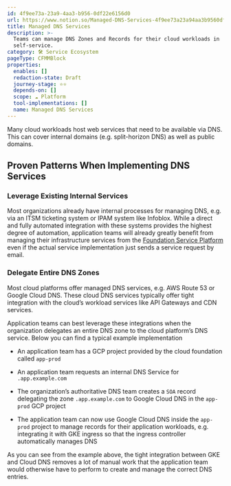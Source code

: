 ```yaml
---
id: 4f9ee73a-23a9-4aa3-b956-0df22e6156d0
url: https://www.notion.so/Managed-DNS-Services-4f9ee73a23a94aa3b9560df22e6156d0
title: Managed DNS Services
description: >-
  Teams can manage DNS Zones and Records for their cloud workloads in
  self-service.
category: 🛠 Service Ecosystem
pageType: CFMMBlock
properties:
  enables: []
  redaction-state: Draft
  journey-stage: ⭐️⭐️
  depends-on: []
  scope: ☁️ Platform
  tool-implementations: []
  name: Managed DNS Services
---
```


Many cloud workloads host web services that need to be available via DNS. This can cover internal domains (e.g. split-horizon DNS) as well as public domains. 

## Proven Patterns When Implementing DNS Services

### Leverage Existing Internal Services

Most organizations already have internal processes for managing DNS, e.g. via an ITSM ticketing system or IPAM system like Infoblox. While a direct and fully automated integration with these systems provides the highest degree of automation, application teams will already greatly benefit from managing their infrastructure services from the [Foundation Service Platform](./foundation-service-platform.md) even if the actual service implementation just sends a service request by email. 

### Delegate Entire DNS Zones

Most cloud platforms offer managed DNS services, e.g. AWS Route 53 or Google Cloud DNS. These cloud DNS services typically offer tight integration with the cloud’s workload services like API Gateways and CDN services. 

Application teams can best leverage these integrations when the organization delegates an entire DNS zone to the cloud platform’s DNS service. Below you can find a typical example implementation

- An application team has a GCP project provided by the cloud foundation called  `app-prod`

- An application team requests an internal DNS Service for `.app.example.com`

- The organization’s authoritative DNS team creates a `SOA` record delegating the zone `.app.example.com` to Google Cloud DNS in the `app-prod` GCP project

- The application team can now use Google Cloud DNS inside the `app-prod` project to manage records for their application workloads, e.g. integrating it with GKE ingress so that the ingress controller automatically manages DNS

As you can see from the example above, the tight integration between GKE and Cloud DNS removes a lot of manual work that the application team would otherwise have to perform to create and manage the correct DNS entries.

